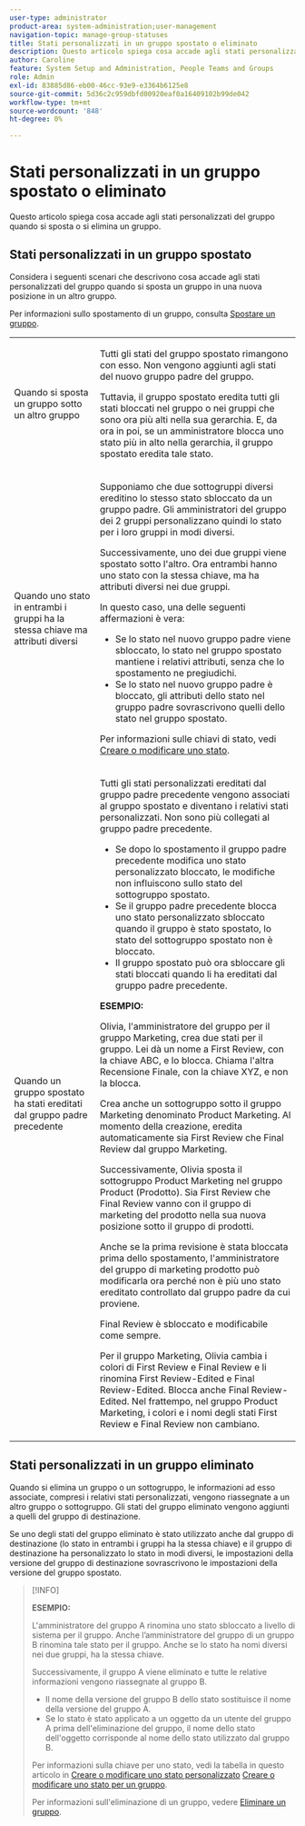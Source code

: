 ```yaml
---
user-type: administrator
product-area: system-administration;user-management
navigation-topic: manage-group-statuses
title: Stati personalizzati in un gruppo spostato o eliminato
description: Questo articolo spiega cosa accade agli stati personalizzati del gruppo quando si sposta o si elimina un gruppo.
author: Caroline
feature: System Setup and Administration, People Teams and Groups
role: Admin
exl-id: 83885d86-eb00-46cc-93e9-e3364b6125e8
source-git-commit: 5d36c2c959dbfd00920eaf0a16409102b99de042
workflow-type: tm+mt
source-wordcount: '848'
ht-degree: 0%

---
```


# Stati personalizzati in un gruppo spostato o eliminato

Questo articolo spiega cosa accade agli stati personalizzati del gruppo quando si sposta o si elimina un gruppo.

## Stati personalizzati in un gruppo spostato

Considera i seguenti scenari che descrivono cosa accade agli stati personalizzati del gruppo quando si sposta un gruppo in una nuova posizione in un altro gruppo.

Per informazioni sullo spostamento di un gruppo, consulta [Spostare un gruppo](../../../administration-and-setup/manage-groups/create-and-manage-groups/move-a-group.md).

<table style="table-layout:auto"> 
 <col> 
 </col> 
 <col> 
 </col> 
 <tbody> 
  <tr> 
   <td role="rowheader">Quando si sposta un gruppo sotto un altro gruppo </td> 
   <td> <p>Tutti gli stati del gruppo spostato rimangono con esso. Non vengono aggiunti agli stati del nuovo gruppo padre del gruppo.</p> <p>Tuttavia, il gruppo spostato eredita tutti gli stati bloccati nel gruppo o nei gruppi che sono ora più alti nella sua gerarchia. E, da ora in poi, se un amministratore blocca uno stato più in alto nella gerarchia, il gruppo spostato eredita tale stato.</p> </td> 
  </tr> 
  <tr> 
   <td role="rowheader">Quando uno stato in entrambi i gruppi ha la stessa chiave ma attributi diversi</td> 
   <td> <p>Supponiamo che due sottogruppi diversi ereditino lo stesso stato sbloccato da un gruppo padre. Gli amministratori del gruppo dei 2 gruppi personalizzano quindi lo stato per i loro gruppi in modi diversi.</p> <p>Successivamente, uno dei due gruppi viene spostato sotto l'altro. Ora entrambi hanno uno stato con la stessa chiave, ma ha attributi diversi nei due gruppi.</p> <p>In questo caso, una delle seguenti affermazioni è vera:</p> 
    <ul> 
     <li>Se lo stato nel nuovo gruppo padre viene sbloccato, lo stato nel gruppo spostato mantiene i relativi attributi, senza che lo spostamento ne pregiudichi.</li> 
     <li>Se lo stato nel nuovo gruppo padre è bloccato, gli attributi dello stato nel gruppo padre sovrascrivono quelli dello stato nel gruppo spostato.</li> 
    </ul> <p>Per informazioni sulle chiavi di stato, vedi <a href="../../../administration-and-setup/customize-workfront/creating-custom-status-and-priority-labels/create-or-edit-a-status.md" class="MCXref xref">Creare o modificare uno stato</a>.</p> </td> 
  </tr> 
  <tr> 
   <td>Quando un gruppo spostato ha stati ereditati dal gruppo padre precedente </td> 
   <td> <p>Tutti gli stati personalizzati ereditati dal gruppo padre precedente vengono associati al gruppo spostato e diventano i relativi stati personalizzati. Non sono più collegati al gruppo padre precedente.</p> 
    <ul> 
     <li>Se dopo lo spostamento il gruppo padre precedente modifica uno stato personalizzato bloccato, le modifiche non influiscono sullo stato del sottogruppo spostato.</li> 
     <li>Se il gruppo padre precedente blocca uno stato personalizzato sbloccato quando il gruppo è stato spostato, lo stato del sottogruppo spostato non è bloccato.</li> 
     <li>Il gruppo spostato può ora sbloccare gli stati bloccati quando li ha ereditati dal gruppo padre precedente.</li> 
    </ul> 
     <p><b>ESEMPIO:</b><p> 
     <p>Olivia, l'amministratore del gruppo per il gruppo Marketing, crea due stati per il gruppo. Lei dà un nome a First Review, con la chiave ABC, e lo blocca. Chiama l'altra Recensione Finale, con la chiave XYZ, e non la blocca.</p> 
     <p>Crea anche un sottogruppo sotto il gruppo Marketing denominato Product Marketing. Al momento della creazione, eredita automaticamente sia First Review che Final Review dal gruppo Marketing.</p> 
     <p>Successivamente, Olivia sposta il sottogruppo Product Marketing nel gruppo Product (Prodotto). Sia First Review che Final Review vanno con il gruppo di marketing del prodotto nella sua nuova posizione sotto il gruppo di prodotti.</p> 
     <p>Anche se la prima revisione è stata bloccata prima dello spostamento, l'amministratore del gruppo di marketing prodotto può modificarla ora perché non è più uno stato ereditato controllato dal gruppo padre da cui proviene.</p> 
     <p>Final Review è sbloccato e modificabile come sempre.</p> 
     <p>Per il gruppo Marketing, Olivia cambia i colori di First Review e Final Review e li rinomina First Review-Edited e Final Review-Edited. Blocca anche Final Review-Edited. Nel frattempo, nel gruppo Product Marketing, i colori e i nomi degli stati First Review e Final Review non cambiano.</p> 
    </div> </td> 
  </tr> 
 </tbody> 
</table>

## Stati personalizzati in un gruppo eliminato

Quando si elimina un gruppo o un sottogruppo, le informazioni ad esso associate, compresi i relativi stati personalizzati, vengono riassegnate a un altro gruppo o sottogruppo. Gli stati del gruppo eliminato vengono aggiunti a quelli del gruppo di destinazione.

Se uno degli stati del gruppo eliminato è stato utilizzato anche dal gruppo di destinazione (lo stato in entrambi i gruppi ha la stessa chiave) e il gruppo di destinazione ha personalizzato lo stato in modi diversi, le impostazioni della versione del gruppo di destinazione sovrascrivono le impostazioni della versione del gruppo spostato.

>[!INFO]
>
>**ESEMPIO:**
>
>L&#39;amministratore del gruppo A rinomina uno stato sbloccato a livello di sistema per il gruppo. Anche l’amministratore del gruppo di un gruppo B rinomina tale stato per il gruppo. Anche se lo stato ha nomi diversi nei due gruppi, ha la stessa chiave.
>
>Successivamente, il gruppo A viene eliminato e tutte le relative informazioni vengono riassegnate al gruppo B.
>
>* Il nome della versione del gruppo B dello stato sostituisce il nome della versione del gruppo A.
>* Se lo stato è stato applicato a un oggetto da un utente del gruppo A prima dell&#39;eliminazione del gruppo, il nome dello stato dell&#39;oggetto corrisponde al nome dello stato utilizzato dal gruppo B.
>
>Per informazioni sulla chiave per uno stato, vedi la tabella in questo articolo in [Creare o modificare uno stato personalizzato](../../../administration-and-setup/customize-workfront/creating-custom-status-and-priority-labels/create-or-edit-a-status.md#create) [Creare o modificare uno stato per un gruppo](../../../administration-and-setup/manage-groups/manage-group-statuses/create-or-edit-a-group-status.md#create).
>
>Per informazioni sull&#39;eliminazione di un gruppo, vedere [Eliminare un gruppo](../../../administration-and-setup/manage-groups/create-and-manage-groups/delete-a-group.md).
